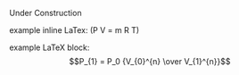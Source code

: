 Under Construction

example inline LaTex: \(P V = m R T\)

example LaTeX block:
$$P_{1} = P_0 {V_{0}^{n} \over V_{1}^{n}}$$
